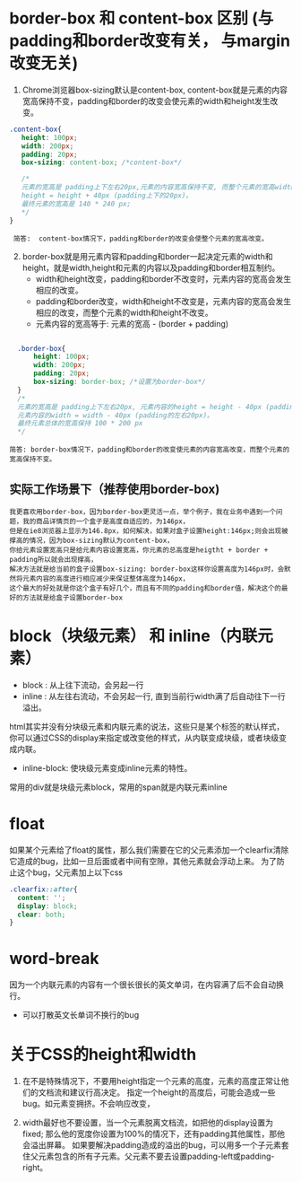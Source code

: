 # border-box 和 content-box 区别 (与padding和border改变有关， 与margin改变无关)

1. Chrome浏览器box-sizing默认是content-box, content-box就是元素的内容宽高保持不变，padding和border的改变会使元素的width和height发生改变。
   
 ```css
 .content-box{
    height: 100px;
    width: 200px;
    padding: 20px;
    box-sizing: content-box; /*content-box*/

    /*
    元素的宽高是 padding上下左右20px,元素的内容宽高保持不变, 而整个元素的宽高width = width + 40px(padding左右的20px)，
    height = height + 40px (padding上下的20px)。
    最终元素的宽高是 140 * 240 px; 
    */
 }
 ```  
     简答:  content-box情况下，padding和border的改变会使整个元素的宽高改变。

2. border-box就是用元素内容和padding和border一起决定元素的width和height，就是width,height和元素的内容以及padding和border相互制约。
    - width和height改变，padding和border不改变时，元素内容的宽高会发生相应的改变。
    - padding和border改变，width和height不改变是，元素内容的宽高会发生相应的改变，而整个元素的width和height不改变。
    - 元素内容的宽高等于: 元素的宽高 - (border + padding)
  
  ```css

    .border-box{
        height: 100px;
        width: 200px;
        padding: 20px;
        box-sizing: border-box; /*设置为border-box*/
    }
    /*
    元素的宽高是 padding上下左右20px, 元素内容的height = height - 40px (padding的上下20px), 
    元素内容的width = width - 40px (padding的左右20px)。
    最终元素总体的宽高保持 100 * 200 px
    */
  ```
    简答: border-box情况下，padding和border的改变使元素的内容宽高改变，而整个元素的宽高保持不变。


## 实际工作场景下（推荐使用border-box)

    我更喜欢用border-box，因为border-box更灵活一点，举个例子，我在业务中遇到一个问题，我的商品详情页的一个盒子是高度自适应的，为146px，
    但是在ie8浏览器上显示为146.8px，如何解决，如果对盒子设置height:146px;则会出现被撑高的情况，因为box-sizing默认为content-box，
    你给元素设置宽高只是给元素内容设置宽高，你元素的总高度是heigtht + border + padding所以就会出现撑高，
    解决方法就是给当前的盒子设置box-sizing: border-box这样你设置高度为146px时，会默然将元素内容的高度进行相应减少来保证整体高度为146px，
    这个最大的好处就是你这个盒子有好几个，而且有不同的padding和border值，解决这个的最好的方法就是给盒子设置border-box


# block（块级元素） 和 inline（内联元素）
- block : 从上往下流动，会另起一行
- inline : 从左往右流动，不会另起一行, 直到当前行width满了后自动往下一行溢出。
  
html其实并没有分块级元素和内联元素的说法，这些只是某个标签的默认样式，
你可以通过CSS的display来指定或改变他的样式，从内联变成块级，或者块级变成内联。

- inline-block: 使块级元素变成inline元素的特性。

常用的div就是块级元素block，常用的span就是内联元素inline

# float
如果某个元素给了float的属性，那么我们需要在它的父元素添加一个clearfix清除它造成的bug，比如一旦后面或者中间有空隙，其他元素就会浮动上来。
为了防止这个bug，父元素加上以下css
```css
.clearfix::after{
  content: '';
  display: block;
  clear: both;
}
```

#  word-break
因为一个内联元素的内容有一个很长很长的英文单词，在内容满了后不会自动换行。

- 可以打散英文长单词不换行的bug
  
# 关于CSS的height和width
1. 在不是特殊情况下，不要用height指定一个元素的高度，元素的高度正常让他们的文档流和建议行高决定。
指定一个height的高度后，可能会造成一些bug。如元素变拥挤。不会响应改变，

2. width最好也不要设置，当一个元素脱离文档流，如把他的display设置为fixed; 那么他的宽度你设置为100%的情况下，还有padding其他属性，那他会溢出屏幕。
   如果要解决padding造成的溢出的bug，可以用多一个子元素套住父元素包含的所有子元素。父元素不要去设置padding-left或padding-right。
